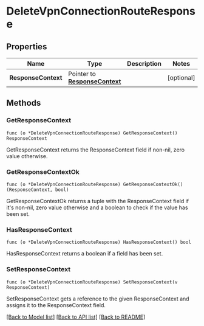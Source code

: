 # DeleteVpnConnectionRouteResponse

## Properties

Name | Type | Description | Notes
------------ | ------------- | ------------- | -------------
**ResponseContext** | Pointer to [**ResponseContext**](ResponseContext.md) |  | [optional] 

## Methods

### GetResponseContext

`func (o *DeleteVpnConnectionRouteResponse) GetResponseContext() ResponseContext`

GetResponseContext returns the ResponseContext field if non-nil, zero value otherwise.

### GetResponseContextOk

`func (o *DeleteVpnConnectionRouteResponse) GetResponseContextOk() (ResponseContext, bool)`

GetResponseContextOk returns a tuple with the ResponseContext field if it's non-nil, zero value otherwise
and a boolean to check if the value has been set.

### HasResponseContext

`func (o *DeleteVpnConnectionRouteResponse) HasResponseContext() bool`

HasResponseContext returns a boolean if a field has been set.

### SetResponseContext

`func (o *DeleteVpnConnectionRouteResponse) SetResponseContext(v ResponseContext)`

SetResponseContext gets a reference to the given ResponseContext and assigns it to the ResponseContext field.


[[Back to Model list]](../README.md#documentation-for-models) [[Back to API list]](../README.md#documentation-for-api-endpoints) [[Back to README]](../README.md)



